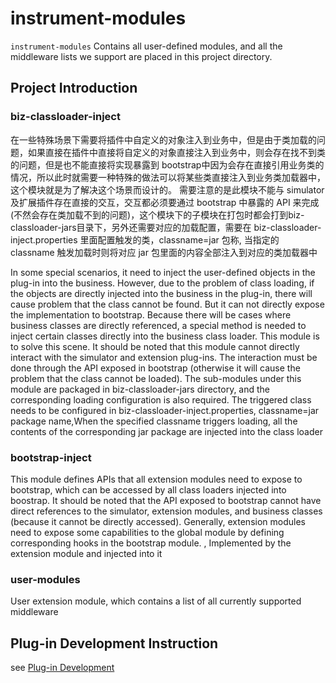 # instrument-modules
`instrument-modules` Contains all user-defined modules, and all the middleware lists we support are placed in this project directory.

## Project Introduction
### biz-classloader-inject

在一些特殊场景下需要将插件中自定义的对象注入到业务中，但是由于类加载的问题，如果直接在插件中直接将自定义的对象直接注入到业务中，则会存在找不到类的问题，但是也不能直接将实现暴露到 bootstrap中因为会存在直接引用业务类的情况，所以此时就需要一种特殊的做法可以将某些类直接注入到业务类加载器中，这个模块就是为了解决这个场景而设计的。
需要注意的是此模块不能与 simulator 及扩展插件存在直接的交互，交互都必须要通过 bootstrap 中暴露的 API 来完成(不然会存在类加载不到的问题)，这个模块下的子模块在打包时都会打到biz-classloader-jars目录下，另外还需要对应的加载配置，需要在 biz-classloader-inject.properties 里面配置触发的类，classname=jar 包称,
当指定的 classname 触发加载时则将对应 jar 包里面的内容全部注入到对应的类加载器中

In some special scenarios, it need to inject the user-defined objects in the plug-in into the business. However, due to the problem of class loading, if the objects are directly injected into the business in the plug-in, there will cause problem that the class cannot be found. But it can not directly expose the implementation to bootstrap. Because there will be cases where business classes are directly referenced, a special method is needed to inject certain classes directly into the business class loader. This module is to solve this scene.
It should be noted that this module cannot directly interact with the simulator and extension plug-ins. The interaction must be done through the API exposed in bootstrap (otherwise it will cause the problem that the class cannot be loaded). The sub-modules under this module are packaged in biz-classloader-jars directory, and the corresponding loading configuration is also required. The triggered class needs to be configured in biz-classloader-inject.properties, classname=jar package name,When the specified classname triggers loading, all the contents of the corresponding jar package are injected into the class loader

### bootstrap-inject

This module defines APIs that all extension modules need to expose to bootstrap, which can be accessed by all class loaders injected into boostrap. It should be noted that the API exposed to bootstrap cannot have direct references to the simulator, extension modules, and business classes (because it cannot be directly accessed). Generally, extension modules need to expose some capabilities to the global module by defining corresponding hooks in the bootstrap module. , Implemented by the extension module and injected into it 

### user-modules
User extension module, which contains a list of all currently supported middleware 

## Plug-in Development Instruction

see [Plug-in Development](./PluginDevInEnglish.md)
